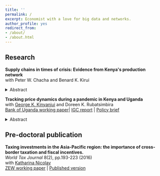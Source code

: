 ```yaml
---
title: ''
permalink: /
excerpt: Economist with a love for big data and networks.
author_profile: yes
redirect_from:
- /about/
- /about.html
---
```



## Research ###
**Supply chains in times of crisis: Evidence from Kenya's production network** \
with Peter W. Chacha and Benard K. Kirui <details>
<summary>Abstract</summary>
<div align="justify">  <small> Trading relationships between suppliers and buyers play a key role in transmitting both local and international shocks. We use rich transaction-level data from Kenya to study the relevance of a firm's domestic network position and links to international supply chains in determining its trajectory during the COVID-19 crisis. We document that firms with varying degrees of exposure to import and export markets differ substantially in terms of their size and age profile. The specialisation of direct importers, often intermediaries, on international markets made them very vulnerable to the initial COVID-19 shock. Exporters, one-third of which operate in primary sectors, experienced a less drastic downturn. We find that both importers and exporters adjust their domestic supply chains in response to international trade shocks. Sourcing from international markets crowds in domestic purchases, while sales abroad and at home are substitutes. Diversified domestic networks further helped to mitigate the impact of severe shocks like the COVID-19 crisis and contributed to a stronger recovery. </small>  </div> </details> 

**Tracking price dynamics during a pandemic in Kenya and Uganda** \
with [George K. Kinyanjui](https://sites.google.com/view/george-kariuki-kinyanjui/home?authuser=0) and Doreen K. Rubatsimbira \
[Bank of Uganda working paper](https://www.bou.or.ug/bou/bouwebsite/bouwebsitecontent/research/BoUworkingPapers/research/BouWorkingPapers/2021/Tracking-price-dynamics-during-a-pandemic-in-Kenya-and-Uganda_WP-02-2021.pdf)| [IGC report](https://www.theigc.org/wp-content/uploads/2021/07/Wiedmann-et-al-June-2021-Final-report.pdf) | [Policy brief](https://www.theigc.org/wp-content/uploads/2021/07/Kinyanjui-et-al-June-2021-Policy-brief.pdf) <details>
<summary>Abstract</summary>
<div align="justify"> <small> As the Covid-19 pandemic unfolded across the globe, the economic impact has been characterised by a combination of supply and demand shocks with an *a priori* unclear effect on price dynamics. Using real-time primary price data covering a wide range of geographic areas, we track the impact of the pandemic on prices in Kenya and Uganda during the initial shutdown period and the subsequent re-opening phase. We find evidence that price levels for essential food items were higher during the initial phase of the pandemic. The impact was short-lived and moderate in Kenya, but continued for an extended period in Uganda where government restrictions were tighter and in place for a more prolonged period of time. We further combine the price data with information on changes in visiting patterns of smartphone users at localities like workplaces, grocery stores and other retail locations. The results suggest that mobility patterns continue to have an impact on price dynamics beyond the initial shutdown phase. We estimate that a 10 percentage point reduction in activities at workplace locations leads to a 0.3% and 1.4% increase in food prices in Kenya and Uganda respectively. This result is stable across a variety of empirical specifications, although we cannot rule out that the effect is zero in Kenya. </small> </div> </details> 

## Pre-doctoral publication ###
**Taxing investments in the Asia-Pacific region: the importance of cross-border taxation and fiscal incentives.** \
*World Tax Journal* 8(2), pp.193-223 (2016) \
with [Katharina Nicolay](https://www.zew.de/en/team/kfi) \
[ZEW working paper](https://ftp.zew.de/pub/zew-docs/dp/dp15014.pdf) | [Published version](https://www.ibfd.org/shop/journal/asia-pacificinternational-taxing-investments-asia-pacific-region-importance-cross)


  


